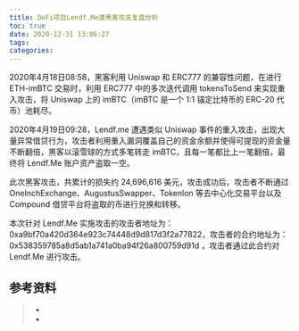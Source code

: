```yaml
---
title: DeFi项目Lendf.Me遭黑客攻击复盘分析
toc: true
date: 2020-12-31 13:06:27
tags:
categories:
---
```


2020年4月18日08:58，黑客利用 Uniswap 和 ERC777 的兼容性问题，在进行 ETH-imBTC 交易时，利用 ERC777 中的多次迭代调用 tokensToSend 来实现重入攻击，将 Uniswap 上的 imBTC（imBTC 是一个 1:1 锚定比特币的 ERC-20 代币）池耗尽。

2020年4月19日09:28，Lendf.me 遭遇类似 Uniswap 事件的重入攻击，出现大量异常借贷行为，攻击者利用重入漏洞覆盖自己的资金余额并使得可提现的资金量不断翻倍，黑客以滚雪球的方式多笔转走 imBTC，且每一笔都比上一笔翻倍，最终将 Lendf.Me 账户资产盗取一空。

此次黑客攻击，共累计的损失约 24,696,616 美元，攻击成功后，攻击者不断通过 OneInchExchange、AugustusSwapper、Tokenlon 等去中心化交易平台以及 Compound 借贷平台将盗取的币进行兑换和转移。

本次针对 Lendf.Me 实施攻击的攻击者地址为： 0xa9bf70a420d364e923c74448d9d817d3f2a77822，攻击者的合约地址为： 0x538359785a8d5ab1a741a0ba94f26a800759d91d ，攻击者通过此合约对 Lendf.Me 进行攻击。

## 参考资料
> - []()
> - []()
